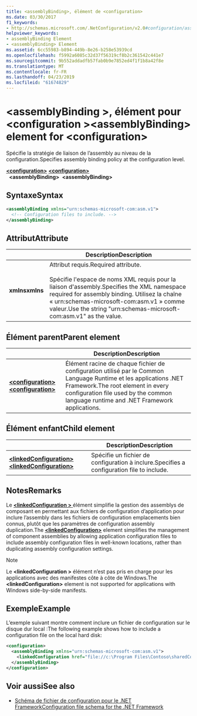 ```yaml
---
title: <assemblyBinding>, élément de <configuration>
ms.date: 03/30/2017
f1_keywords:
- http://schemas.microsoft.com/.NetConfiguration/v2.0#configuration/assemblyBinding
helpviewer_keywords:
- assemblyBinding Element
- <assemblyBinding> Element
ms.assetid: 6cc55983-b894-449b-8e26-b258e53939cd
ms.openlocfilehash: f5992a6085c32d37f56319cf8b2c361542c441e7
ms.sourcegitcommit: 9b552addadfb57fab0b9e7852ed4f1f1b8a42f8e
ms.translationtype: MT
ms.contentlocale: fr-FR
ms.lasthandoff: 04/23/2019
ms.locfileid: "61674829"
---
```

# <a name="assemblybinding-element-for-configuration"></a><span data-ttu-id="7467c-102">\<assemblyBinding >, élément pour \<configuration ></span><span class="sxs-lookup"><span data-stu-id="7467c-102">\<assemblyBinding> element for \<configuration></span></span>

<span data-ttu-id="7467c-103">Spécifie la stratégie de liaison de l’assembly au niveau de la configuration.</span><span class="sxs-lookup"><span data-stu-id="7467c-103">Specifies assembly binding policy at the configuration level.</span></span>

<span data-ttu-id="7467c-104">[**\<configuration>**](~/docs/framework/configure-apps/file-schema/configuration-element.md) </span><span class="sxs-lookup"><span data-stu-id="7467c-104">[**\<configuration>**](~/docs/framework/configure-apps/file-schema/configuration-element.md) </span></span>  
<span data-ttu-id="7467c-105">&nbsp;&nbsp;**\<assemblyBinding>**</span><span class="sxs-lookup"><span data-stu-id="7467c-105">&nbsp;&nbsp;**\<assemblyBinding>**</span></span>

## <a name="syntax"></a><span data-ttu-id="7467c-106">Syntaxe</span><span class="sxs-lookup"><span data-stu-id="7467c-106">Syntax</span></span>

```xml
<assemblyBinding xmlns="urn:schemas-microsoft-com:asm.v1">
  <!-- Configuration files to include. -->
</assemblyBinding>
```

## <a name="attribute"></a><span data-ttu-id="7467c-107">Attribut</span><span class="sxs-lookup"><span data-stu-id="7467c-107">Attribute</span></span>

|           | <span data-ttu-id="7467c-108">Description</span><span class="sxs-lookup"><span data-stu-id="7467c-108">Description</span></span> |
| --------- | ----------- |
| <span data-ttu-id="7467c-109">**xmlns**</span><span class="sxs-lookup"><span data-stu-id="7467c-109">**xmlns**</span></span> | <span data-ttu-id="7467c-110">Attribut requis.</span><span class="sxs-lookup"><span data-stu-id="7467c-110">Required attribute.</span></span><br><br><span data-ttu-id="7467c-111">Spécifie l'espace de noms XML requis pour la liaison d'assembly.</span><span class="sxs-lookup"><span data-stu-id="7467c-111">Specifies the XML namespace required for assembly binding.</span></span> <span data-ttu-id="7467c-112">Utilisez la chaîne « urn:schemas-microsoft-com:asm.v1 » comme valeur.</span><span class="sxs-lookup"><span data-stu-id="7467c-112">Use the string "urn:schemas-microsoft-com:asm.v1" as the value.</span></span> |

## <a name="parent-element"></a><span data-ttu-id="7467c-113">Élément parent</span><span class="sxs-lookup"><span data-stu-id="7467c-113">Parent element</span></span>

|     | <span data-ttu-id="7467c-114">Description</span><span class="sxs-lookup"><span data-stu-id="7467c-114">Description</span></span> |
| --- | ----------- |
| [<span data-ttu-id="7467c-115">**\<configuration>**</span><span class="sxs-lookup"><span data-stu-id="7467c-115">**\<configuration>**</span></span>](~/docs/framework/configure-apps/file-schema/configuration-element.md) | <span data-ttu-id="7467c-116">Élément racine de chaque fichier de configuration utilisé par le Common Language Runtime et les applications .NET Framework.</span><span class="sxs-lookup"><span data-stu-id="7467c-116">The root element in every configuration file used by the common language runtime and .NET Framework applications.</span></span> |

## <a name="child-element"></a><span data-ttu-id="7467c-117">Élément enfant</span><span class="sxs-lookup"><span data-stu-id="7467c-117">Child element</span></span>

|     | <span data-ttu-id="7467c-118">Description</span><span class="sxs-lookup"><span data-stu-id="7467c-118">Description</span></span> |
| --- | ----------- |
| [<span data-ttu-id="7467c-119">**\<linkedConfiguration>**</span><span class="sxs-lookup"><span data-stu-id="7467c-119">**\<linkedConfiguration>**</span></span>](~/docs/framework/configure-apps/file-schema/linkedconfiguration-element.md) | <span data-ttu-id="7467c-120">Spécifie un fichier de configuration à inclure.</span><span class="sxs-lookup"><span data-stu-id="7467c-120">Specifies a configuration file to include.</span></span> |

## <a name="remarks"></a><span data-ttu-id="7467c-121">Notes</span><span class="sxs-lookup"><span data-stu-id="7467c-121">Remarks</span></span>

<span data-ttu-id="7467c-122">Le [  **\<linkedConfiguration >** ](~/docs/framework/configure-apps/file-schema/linkedconfiguration-element.md) élément simplifie la gestion des assemblys de composant en permettant aux fichiers de configuration d’application pour inclure l’assembly dans les fichiers de configuration emplacements bien connus, plutôt que les paramètres de configuration assembly duplication.</span><span class="sxs-lookup"><span data-stu-id="7467c-122">The [**\<linkedConfiguration>**](~/docs/framework/configure-apps/file-schema/linkedconfiguration-element.md) element simplifies the management of component assemblies by allowing application configuration files to include assembly configuration files in well-known locations, rather than duplicating assembly configuration settings.</span></span>

> [!NOTE]
> <span data-ttu-id="7467c-123">Le  **\<linkedConfiguration >** élément n’est pas pris en charge pour les applications avec des manifestes côte à côte de Windows.</span><span class="sxs-lookup"><span data-stu-id="7467c-123">The **\<linkedConfiguration>** element is not supported for applications with Windows side-by-side manifests.</span></span>

## <a name="example"></a><span data-ttu-id="7467c-124">Exemple</span><span class="sxs-lookup"><span data-stu-id="7467c-124">Example</span></span>

<span data-ttu-id="7467c-125">L’exemple suivant montre comment inclure un fichier de configuration sur le disque dur local :</span><span class="sxs-lookup"><span data-stu-id="7467c-125">The following example shows how to include a configuration file on the local hard disk:</span></span>

```xml
<configuration>
  <assemblyBinding xmlns="urn:schemas-microsoft-com:asm.v1">
    <linkedConfiguration href="file://c:\Program Files\Contoso\sharedConfig.xml" />
  </assemblyBinding>
</configuration>
```

## <a name="see-also"></a><span data-ttu-id="7467c-126">Voir aussi</span><span class="sxs-lookup"><span data-stu-id="7467c-126">See also</span></span>

- [<span data-ttu-id="7467c-127">Schéma de fichier de configuration pour le .NET Framework</span><span class="sxs-lookup"><span data-stu-id="7467c-127">Configuration file schema for the .NET Framework</span></span>](~/docs/framework/configure-apps/file-schema/index.md)
